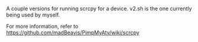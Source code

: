 A couple versions for running scrcpy for a device.  v2.sh is the one currently being used by myself.

For more information, refer to https://github.com/madBeavis/PimpMyAtv/wiki/scrcpy
